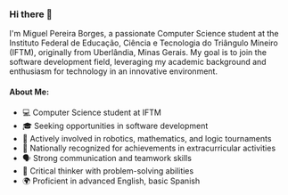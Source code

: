 ### Hi there 👋

I'm Miguel Pereira Borges, a passionate Computer Science student at the Instituto Federal de Educação, Ciência e Tecnologia do Triângulo Mineiro (IFTM), originally from Uberlândia, Minas Gerais. My goal is to join the software development field, leveraging my academic background and enthusiasm for technology in an innovative environment.

#### About Me:
- 💻 Computer Science student at IFTM
- 🎓 Seeking opportunities in software development
- 🌱 Actively involved in robotics, mathematics, and logic tournaments
- 🌟 Nationally recognized for achievements in extracurricular activities
- 🗣️ Strong communication and teamwork skills
- 🤔 Critical thinker with problem-solving abilities
- 🌍 Proficient in advanced English, basic Spanish

<!--
**MiguellBorgess/MiguellBorgess** is a ✨ _special_ ✨ repository because its `README.md` (this file) appears on your GitHub profile.

Here are some ideas to get you started:

- 🔭 I’m currently working on ...
- 🌱 I’m currently learning ...
- 👯 I’m looking to collaborate on ...
- 🤔 I’m looking for help with ...
- 💬 Ask me about ...
- 📫 How to reach me: ...
- 😄 Pronouns: ...
- ⚡ Fun fact: ...
-->
